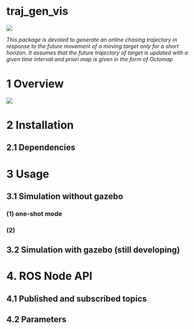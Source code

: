
# traj_gen_vis

<img src="https://github.com/icsl-Jeon/traj_gen_vis/blob/master/img/introl_final.png"> 

*This package is devoted to generate an online chasing trajectory in response to the future movement of a moving target only for a short horizon. It assumes that the future trajectory of target is updated with a given time interval and priori map is given in the form of Octomap*  

# 1 Overview 

<img src="https://github.com/icsl-Jeon/traj_gen_vis/blob/master/img/overview.png"> 


# 2 Installation 

## 2.1 Dependencies 

# 3 Usage 


## 3.1 Simulation without gazebo 

### (1) one-shot mode 

### (2) 

## 3.2 Simulation with gazebo (still developing)

# 4. ROS Node API 

## 4.1  Published and subscribed topics


## 4.2 Parameters  
